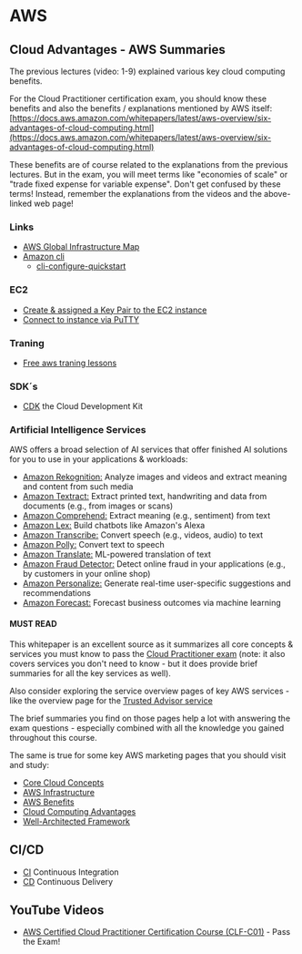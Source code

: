# AWS
## Cloud Advantages - AWS Summaries
The previous lectures (video: 1-9) explained various key cloud computing benefits.

For the Cloud Practitioner certification exam, you should know these benefits and also the benefits / explanations mentioned by AWS itself: [https://docs.aws.amazon.com/whitepapers/latest/aws-overview/six-advantages-of-cloud-computing.html](https://docs.aws.amazon.com/whitepapers/latest/aws-overview/six-advantages-of-cloud-computing.html)

These benefits are of course related to the explanations from the previous lectures. But in the exam, you will meet terms like "economies of scale" or "trade fixed expense for variable expense". Don't get confused by these terms! Instead, remember the explanations from the videos and the above-linked web page!

### Links
* [AWS Global Infrastructure Map](https://aws.amazon.com/about-aws/global-infrastructure/#AWS_Global_Infrastructure_Map)
* [Amazon cli](https://aws.amazon.com/cli/)
    * [cli-configure-quickstart](https://docs.aws.amazon.com/cli/latest/userguide/cli-configure-quickstart.html)

### EC2
* [Create & assigned a Key Pair to the EC2 instance](https://docs.aws.amazon.com/AWSEC2/latest/UserGuide/AccessingInstancesLinux.html)
* [Connect to instance via PuTTY ](https://docs.aws.amazon.com/AWSEC2/latest/UserGuide/putty.html)

### Traning
* [Free aws traning lessons](https://aws.amazon.com/training/digital/?sc_icampaign=aware_digitaltraining_sitewide_free_global_traincert_100-dl&sc_ichannel=ha&sc_icontent=awssm-7334_tnc&sc_iplace=1up&trk=ha_awssm-7334_tnc)

### SDK´s 
* [CDK](https://aws.amazon.com/cdk/)
the Cloud Development Kit

### Artificial Intelligence Services
AWS offers a broad selection of AI services that offer finished AI solutions for you to use in your applications & workloads:

* [Amazon Rekognition:](https://aws.amazon.com/rekognition) 
Analyze images and videos and extract meaning and content from such media 
* [Amazon Textract:](https://aws.amazon.com/textract) 
Extract printed text, handwriting and data from documents (e.g., from images or scans) 
* [Amazon Comprehend:](https://aws.amazon.com/comprehend) 
Extract meaning (e.g., sentiment) from text 
* [Amazon Lex:](https://aws.amazon.com/lex) 
Build chatbots like Amazon's Alexa 
* [Amazon Transcribe:](https://aws.amazon.com/transcribe) 
Convert speech (e.g., videos, audio) to text 
* [Amazon Polly:](https://aws.amazon.com/polly)
Convert text to speech 
* [Amazon Translate:](https://aws.amazon.com/translate) 
ML-powered translation of text 
* [Amazon Fraud Detector:](https://aws.amazon.com/fraud-detector) 
Detect online fraud in your applications (e.g., by customers in your online shop) 
* [Amazon Personalize:](https://aws.amazon.com/personalize) 
Generate real-time user-specific suggestions and recommendations 
* [Amazon Forecast:](https://aws.amazon.com/forecast) 
Forecast business outcomes via machine learning 

#### MUST READ
This whitepaper is an excellent source as it summarizes all core concepts & services you must know to pass the [Cloud Practitioner exam](https://docs.aws.amazon.com/whitepapers/latest/aws-overview/introduction.html)
(note: it also covers services you don't need to know - but it does provide brief summaries for all the key services as well).

Also consider exploring the service overview pages of key AWS services - like the overview page for the [Trusted Advisor service](https://aws.amazon.com/premiumsupport/technology/trusted-advisor/)

The brief summaries you find on those pages help a lot with answering the exam questions - especially combined with all the knowledge you gained throughout this course.

The same is true for some key AWS marketing pages that you should visit and study:

* [Core Cloud Concepts](https://aws.amazon.com/getting-started/cloud-essentials/)
* [AWS Infrastructure](https://aws.amazon.com/about-aws/global-infrastructure/)
* [AWS Benefits](https://aws.amazon.com/application-hosting/benefits/)
* [Cloud Computing Advantages](https://docs.aws.amazon.com/whitepapers/latest/aws-overview/six-advantages-of-cloud-computing.html)
* [Well-Architected Framework](https://aws.amazon.com/architecture/well-architected/?wa-lens-whitepapers.sort-by=item.additionalFields.sortDate&wa-lens-whitepapers.sort-order=desc)

## CI/CD
* [CI](https://aws.amazon.com/devops/continuous-integration/)
Continuous Integration
* [CD](https://aws.amazon.com/devops/continuous-delivery/)
Continuous Delivery

## YouTube Videos 
* [AWS Certified Cloud Practitioner Certification Course (CLF-C01)](https://www.youtube.com/watch?v=SOTamWNgDKc) - Pass the Exam!